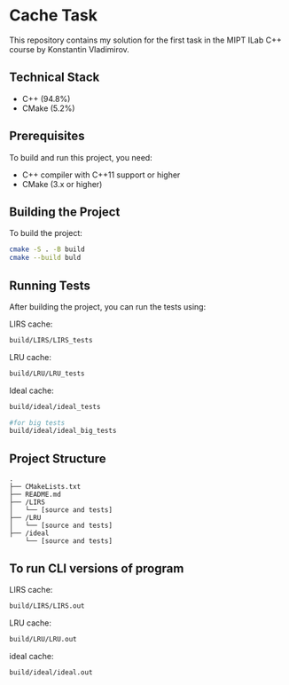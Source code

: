 # Cache Task

This repository contains my solution for the first task in the MIPT ILab C++ course by Konstantin Vladimirov.
## Technical Stack

- C++ (94.8%)
- CMake (5.2%)

## Prerequisites

To build and run this project, you need:
- C++ compiler with C++11 support or higher
- CMake (3.x or higher)

## Building the Project

To build the project:

```bash
cmake -S . -B build
cmake --build buld
```

## Running Tests

After building the project, you can run the tests using:

LIRS cache:

```bash
build/LIRS/LIRS_tests
```

LRU cache:

```bash
build/LRU/LRU_tests
```

Ideal cache:

```bash
build/ideal/ideal_tests

#for big tests
build/ideal/ideal_big_tests
```

## Project Structure

```
.
├── CMakeLists.txt
├── README.md
├── /LIRS
│   └── [source and tests]
├── /LRU
│   └── [source and tests]
├── /ideal
    └── [source and tests]
```


## To run CLI versions of program

LIRS cache:

```bash
build/LIRS/LIRS.out
```

LRU cache:

```bash
build/LRU/LRU.out
```

ideal cache:

```bash
build/ideal/ideal.out
```

